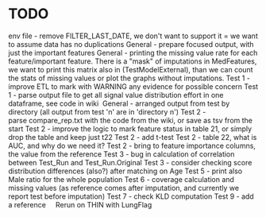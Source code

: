 # TODO

env file - remove FILTER_LAST_DATE, we don't want to support it = we want to assume data has no duplications
General - prepare focused output, with just the important features
General - printing the missing value rate for each feature/important feature. There is a "mask" of imputations in MedFeatures, we want to print this matrix also in (TestModelExternal), than we can count the stats of missing values or plot the graphs without imputations.
Test 1 - improve ETL to mark with WARNING any evidence for possible concern
Test 1 - parse output file to get all signal value distribution effort in one dataframe, see code in wiki 
General - arranged output from test by directory (all output from test 'n' are in 'directory n')
Test 2 - parse compare_rep.txt with the code from the wiki, or save as tsv from the start
Test 2 - improve the logic to mark feature status in table 21, or simply drop the table and keep just t22
Test 2 - add t-test
Test 2 - table 22, what is AUC, and why do we need it?
Test 2 - bring to feature importance columns, the value from the reference
Test 3 - bug in calculation of correlation between Test_Run and Test_Run.Original
Test 3 - consider checking score distribution differences (also?) after matching on Age
Test 5 - print also Male ratio for the whole population
Test 6 - coverage calculation and missing values (as reference comes after imputation, and currently we report test before imputation)
Test 7 - check KLD computation
Test 9 - add a reference
 
 
Rerun on THIN with LungFlag

